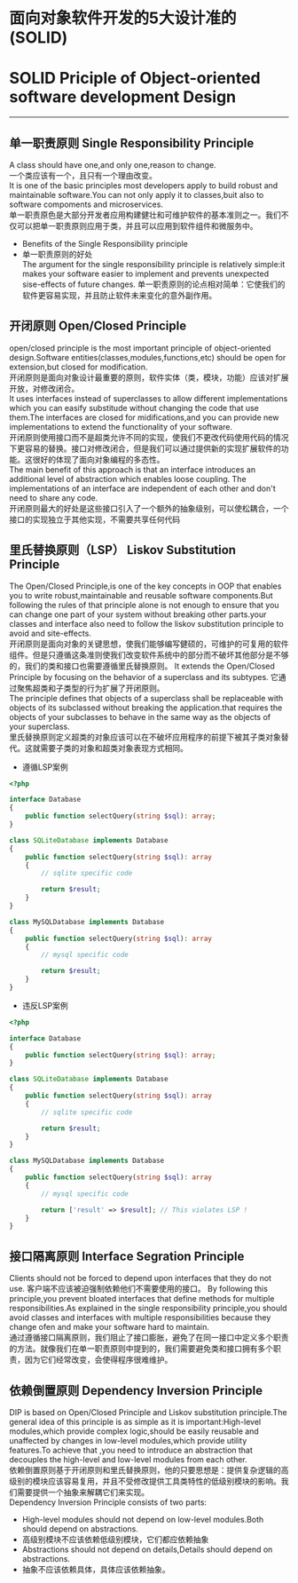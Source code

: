 # 面向对象软件开发的5大设计准的(SOLID)
# SOLID Priciple of Object-oriented software development Design 
------
## 单一职责原则 Single Responsibility Principle
A class should have one,and only one,reason to change.   
一个类应该有一个，且只有一个理由改变。  
It is one of the basic principles most developers apply to build robust and maintainable software.You can not only apply it to classes,buit also to software compoments and microservices.  
单一职责原色是大部分开发者应用构建健壮和可维护软件的基本准则之一。我们不仅可以把单一职责原则应用于类，并且可以应用到软件组件和微服务中。  
- Benefits of the Single Responsibility principle
- 单一职责原则的好处  
The argument for the single responsibility principle is relatively simple:it makes your software easier to implement and prevents unexpected sise-effects of future changes.
单一职责原则的论点相对简单：它使我们的软件更容易实现，并且防止软件未来变化的意外副作用。

## 开闭原则  Open/Closed Principle 
open/closed principle is the most important principle of object-oriented design.Software entities(classes,modules,functions,etc) should be open for extension,but closed for modification.  
开闭原则是面向对象设计最重要的原则，软件实体（类，模块，功能）应该对扩展开放，对修改闭合。  
It uses interfaces instead of superclasses to allow different implementations which you can easify substitude without changing the code that use them.The interfaces are closed for midifications,and you can provide new implementations to extend the functionality of your software.  
开闭原则使用接口而不是超类允许不同的实现，使我们不更改代码使用代码的情况下更容易的替换。接口对修改闭合，但是我们可以通过提供新的实现扩展软件的功能。这很好的体现了面向对象编程的多态性。  
The main benefit of this approach is that an interface introduces an additional level of abstraction which enables loose coupling. The implementations of an interface are independent of each other and don't need to share any code.  
开闭原则最大的好处是这些接口引入了一个额外的抽象级别，可以使松耦合，一个接口的实现独立于其他实现，不需要共享任何代码  

## 里氏替换原则（LSP）  Liskov Substitution Principle 

The Open/Closed Principle,is one of the key concepts in OOP that enables you to write robust,maintainable and reusable software components.But following the rules of that principle alone is not enough to ensure that you can change one part of your system without breaking other parts.your classes and interface also need to follow the liskov substitution principle to avoid and site-effects.  
开闭原则是面向对象的关键思想，使我们能够编写健硕的，可维护的可复用的软件组件。但是只遵循这条准则使我们改变软件系统中的部分而不破坏其他部分是不够的，我们的类和接口也需要遵循里氏替换原则。
It extends the Open/Closed Principle by focusing on the behavior of a superclass and its subtypes.
它通过聚焦超类和子类型的行为扩展了开闭原则。  
The principle defines that objects of a superclass shall be replaceable with objects of its subclassed without breaking the application.that requires the objects of your subclasses to behave in the same way as the objects of your superclass.  
里氏替换原则定义超类的对象应该可以在不破坏应用程序的前提下被其子类对象替代。这就需要子类的对象和超类对象表现方式相同。
- 遵循LSP案例 
```php 
<?php

interface Database 
{
    public function selectQuery(string $sql): array;
}

class SQLiteDatabase implements Database
{
    public function selectQuery(string $sql): array
    {
        // sqlite specific code

        return $result;
    }
}

class MySQLDatabase implements Database
{
    public function selectQuery(string $sql): array
    {
        // mysql specific code

        return $result; 
    }
}
```
- 违反LSP案例 
```PHP
<?php

interface Database 
{
    public function selectQuery(string $sql): array;
}

class SQLiteDatabase implements Database
{
    public function selectQuery(string $sql): array
    {
        // sqlite specific code

        return $result;
    }
}

class MySQLDatabase implements Database
{
    public function selectQuery(string $sql): array
    {
        // mysql specific code

        return ['result' => $result]; // This violates LSP !
    }
}
```

## 接口隔离原则  Interface Segration Principle  
Clients should not be forced to depend upon interfaces that they do not use.
客户端不应该被迫强制依赖他们不需要使用的接口。
By following this principle,you prevent bloated interfaces that define methods for multiple responsibilities.As explained in the single responsibility principle,you should avoid classes and interfaces with multiple responsibilities because they change ofen and make your software hard to maintain.  
通过遵循接口隔离原则，我们阻止了接口膨胀，避免了在同一接口中定义多个职责的方法。就像我们在单一职责原则中提到的，我们需要避免类和接口拥有多个职责，因为它们经常改变，会使得程序很难维护。  

## 依赖倒置原则  Dependency Inversion Principle 
DIP is based on Open/Closed Principle and Liskov substitution principle.The general idea of this principle is as simple as it is important:High-level modules,which provide complex logic,should be easily reusable and unaffected by changes in low-level modules,which provide utility features.To achieve that ,you need to introduce an abstraction that decouples the high-level and low-level modules from each other.  
依赖倒置原则基于开闭原则和里氏替换原则，他的只要思想是：提供复杂逻辑的高级别的模块应该容易复用，并且不受修改提供工具类特性的低级别模块的影响。我们需要提供一个抽象来解耦它们来实现。  
Dependency Inversion Principle consists of two parts:
- High-level modules should not depend on low-level modules.Both should depend on abstractions.
- 高级别模块不应该依赖低级别模块，它们都应依赖抽象  
- Abstractions should not depend on details,Details should depend on abstractions.
- 抽象不应该依赖具体，具体应该依赖抽象。  
